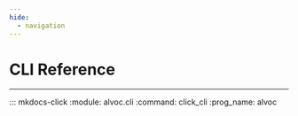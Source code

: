 ```yaml
---
hide:
  - navigation
---
```


# CLI Reference

---

::: mkdocs-click
    :module: alvoc.cli
    :command: click_cli
    :prog_name: alvoc

